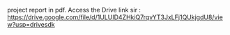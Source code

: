 project report in pdf. Access the Drive link sir : https://drive.google.com/file/d/1ULUID4ZHkiQ7rqvYT3JxLFj1QUkjgdU8/view?usp=drivesdk
